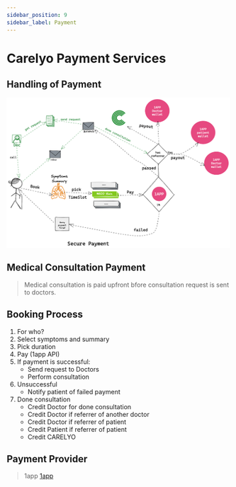 ```yaml
---
sidebar_position: 9
sidebar_label: Payment
---
```

# Carelyo Payment Services

## Handling of Payment

![Payment paymentdoc](../../../assets/images/payment_doc.png)

## Medical Consultation Payment
> Medical consultation is paid upfront bfore consultation request is sent to doctors.

## Booking Process
1. For who?
2. Select symptoms and summary
3. Pick duration
4. Pay (1app API)
5. If payment is successful:
   - Send request to Doctors
   - Perform consultation
6. Unsuccessful
   - Notify patient of failed payment
7. Done consultation
   - Credit Doctor for done consultation
   - Credit Doctor if referrer of another doctor
   - Credit Doctor if referrer of patient
   - Credit Patient if referrer of patient
   - Credit CARELYO


## Payment Provider
> 1app [1app](https://1app.online/)